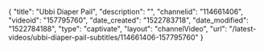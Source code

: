 {
    "title": "Ubbi Diaper Pail",
    "description": "",
    "channelid": "114661406",
    "videoid": "157795760",
    "date_created": "1522783718",
    "date_modified": "1522784188",
    "type": "captivate",
    "layout": "channelVideo",
    "url": "\/latest-videos\/ubbi-diaper-pail-subtitles\/114661406-157795760"
}